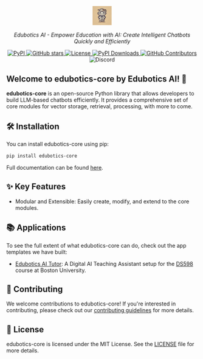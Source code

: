 
<p align="center">
  <a href="http://docs.edubotics.ai/">
    <img src="https://github.com/edubotics-ai/.github/blob/main/assets/images/edubot-mascot.png?raw=true" alt="edubotics-ai" width="10%" height="10%">
  </a>
</p>
<p align="center">
    <em>Edubotics AI - Empower Education with AI: Create Intelligent Chatbots Quickly and Efficiently</em>
</p>
<p align="center">
    <a href="https://github.com/edubotics-ai/edubot-core">
        <img src="https://img.shields.io/pypi/v/edubotics-core.svg" alt="PyPI">
    </a>
    <a href="https://github.com/edubotics-ai/edubot-core">
        <img src="https://img.shields.io/github/stars/edubotics-ai/edubot-core.svg" alt="GitHub stars">
    </a>
    <a href="https://github.com/edubotics-ai/edubot-core">
        <img src="https://img.shields.io/github/license/edubotics-ai/edubot-core.svg" alt="License">
    </a>
    <a href="https://pypi.org/project/edubotics-core">
        <img src="https://img.shields.io/pypi/dm/edubotics-core.svg" alt="PyPI Downloads">
    </a>
    <a href="https://github.com/edubotics-ai/edubot-core/graphs/contributors">
        <img src="https://img.shields.io/github/contributors/edubotics-ai/edubot-core.svg" alt="GitHub Contributors">
    </a>
  
  <a>
    <img alt="Discord" src="https://img.shields.io/discord/1293271626036805653?style=flat&logo=discord&label=Discord">
  </a>

</p>

## Welcome to edubotics-core by Edubotics AI! 👋

**edubotics-core** is an open-source Python library that allows developers to build LLM-based chatbots efficiently. It provides a comprehensive set of core modules for vector storage, retrieval, processing, with more to come.

## 🛠 Installation

You can install edubotics-core using pip:

```bash
pip install edubotics-core
```

Full documentation can be found [here](http://docs.edubotics.ai/).

## ✨ Key Features
- Modular and Extensible: Easily create, modify, and extend to the core modules.


## 📚 Applications

To see the full extent of what edubotics-core can do, check out the app templates we have built:

- [Edubotics AI Tutor](https://github.com/edubotics-ai/edubot-app): A Digital AI Teaching Assistant setup for the [DS598](https://dl4ds.github.io/sp2024/) course at Boston University.

## 💁 Contributing

We welcome contributions to edubotics-core! If you're interested in contributing, please check out our [contributing guidelines](CONTRIBUTING.md) for more details.

## 📜 License

edubotics-core is licensed under the MIT License. See the [LICENSE](LICENSE) file for more details.
